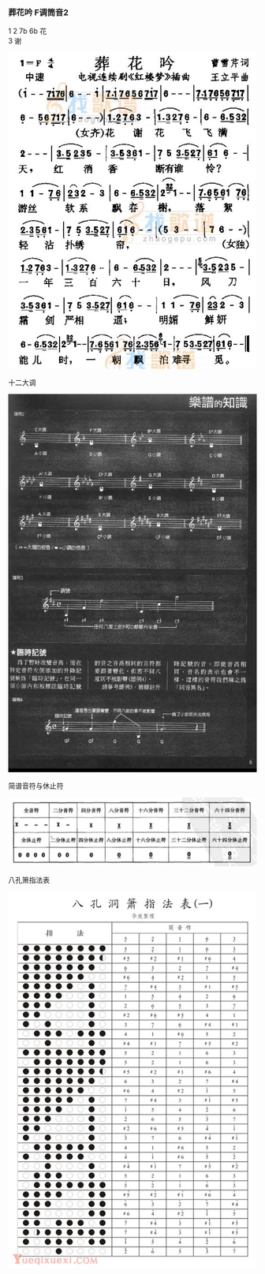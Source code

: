 
### 葬花吟  F调筒音2  

1 2 7b 6b  花  
3  谢  



![葬花吟・F调筒音2](./洞箫/葬花吟・F调筒音2.jpg)


十二大调  

![十二大调](./img/十二大调-和弦进行秘笈・活用与演奏.jpg)


简谱音符与休止符

![简谱音符与休止符](./img/简谱音符和休止符-简谱基本乐理视唱练耳基础教程.jpg)


八孔箫指法表

![八孔箫指法表](./洞箫/八孔箫指法表.jpg)

  
